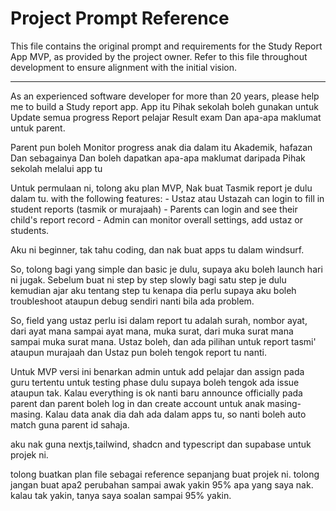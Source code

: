 # Project Prompt Reference

This file contains the original prompt and requirements for the Study Report App MVP, as provided by the project owner. Refer to this file throughout development to ensure alignment with the initial vision.

---

As an experienced software developer for more than 20 years, please help me to build a Study report app. App itu Pihak sekolah boleh gunakan untuk Update semua progress Report pelajar Result exam Dan apa-apa maklumat untuk parent.

Parent pun boleh Monitor progress anak dia dalam itu Akademik, hafazan Dan sebagainya Dan boleh dapatkan apa-apa maklumat daripada Pihak sekolah melalui app tu 

Untuk permulaan ni, tolong aku plan MVP, Nak buat Tasmik report je dulu dalam tu. with the following features: - Ustaz atau Ustazah  can login to fill in student reports (tasmik or murajaah) - Parents can login and see their child's report record - Admin can monitor overall settings, add ustaz or students.

Aku ni beginner, tak tahu coding, dan nak buat apps tu dalam windsurf.

So, tolong bagi yang simple dan basic je dulu, supaya aku boleh launch hari ni jugak. Sebelum buat ni step by step slowly bagi satu step je dulu kemudian ajar aku tentang step tu kenapa dia perlu supaya aku boleh troubleshoot ataupun debug sendiri nanti bila ada problem.

So, field yang ustaz perlu isi dalam report tu adalah surah, nombor ayat, dari ayat mana sampai ayat mana, muka surat, dari muka surat mana sampai muka surat mana. Ustaz boleh, dan ada pilihan untuk report tasmi' ataupun murajaah dan Ustaz pun boleh tengok report tu nanti. 

Untuk MVP versi ini benarkan admin untuk add pelajar dan assign pada guru tertentu untuk testing phase dulu supaya boleh tengok ada issue ataupun tak. Kalau everything is ok nanti baru announce officially pada parent dan parent boleh log in dan create account untuk anak masing-masing. Kalau data anak dia dah ada dalam apps tu, so nanti boleh auto match guna parent id sahaja. 

aku nak guna nextjs,tailwind, shadcn and typescript dan supabase untuk projek ni.

tolong buatkan plan file sebagai reference sepanjang buat projek ni. tolong jangan buat apa2 perubahan sampai awak yakin 95% apa yang saya nak. kalau tak yakin, tanya saya soalan sampai 95% yakin. 

